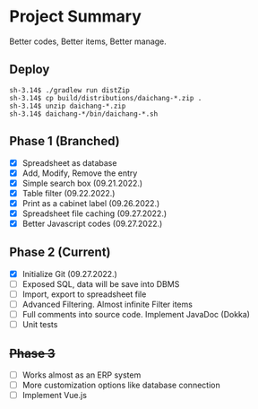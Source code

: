 # Project Summary
Better codes, Better items, Better manage.
## Deploy
```shell
sh-3.14$ ./gradlew run distZip
sh-3.14$ cp build/distributions/daichang-*.zip .
sh-3.14$ unzip daichang-*.zip
sh-3.14$ daichang-*/bin/daichang-*.sh
```
## Phase 1 (Branched)
 - [x] Spreadsheet as database
 - [x] Add, Modify, Remove the entry
 - [x] Simple search box (09.21.2022.)
 - [x] Table filter (09.22.2022.)
 - [x] Print as a cabinet label (09.26.2022.)
 - [x] Spreadsheet file caching (09.27.2022.)
 - [x] Better Javascript codes (09.27.2022.)

## Phase 2 (Current)
 - [x] Initialize Git (09.27.2022.)
 - [ ] Exposed SQL, data will be save into DBMS
 - [ ] Import, export to spreadsheet file
 - [ ] Advanced Filtering. Almost infinite Filter items
 - [ ] Full comments into source code. Implement JavaDoc (Dokka)
 - [ ] Unit tests

## ~~Phase 3~~
 - [ ] Works almost as an ERP system
 - [ ] More customization options like database connection
 - [ ] Implement Vue.js 